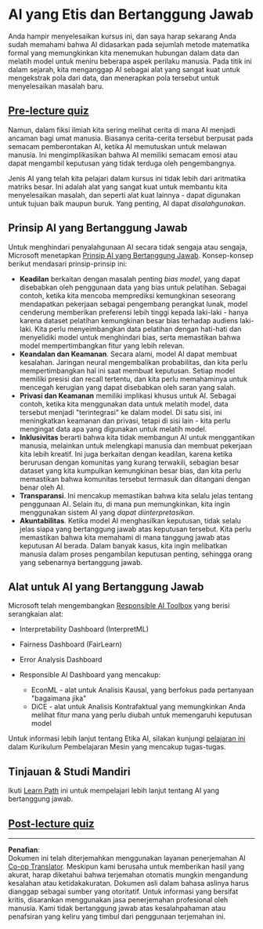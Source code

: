 <!--
CO_OP_TRANSLATOR_METADATA:
{
  "original_hash": "437c988596e751072e41a5aad3fcc5d9",
  "translation_date": "2025-08-29T12:31:52+00:00",
  "source_file": "lessons/7-Ethics/README.md",
  "language_code": "id"
}
-->
# AI yang Etis dan Bertanggung Jawab

Anda hampir menyelesaikan kursus ini, dan saya harap sekarang Anda sudah memahami bahwa AI didasarkan pada sejumlah metode matematika formal yang memungkinkan kita menemukan hubungan dalam data dan melatih model untuk meniru beberapa aspek perilaku manusia. Pada titik ini dalam sejarah, kita menganggap AI sebagai alat yang sangat kuat untuk mengekstrak pola dari data, dan menerapkan pola tersebut untuk menyelesaikan masalah baru.

## [Pre-lecture quiz](https://white-water-09ec41f0f.azurestaticapps.net/quiz/5/)

Namun, dalam fiksi ilmiah kita sering melihat cerita di mana AI menjadi ancaman bagi umat manusia. Biasanya cerita-cerita tersebut berpusat pada semacam pemberontakan AI, ketika AI memutuskan untuk melawan manusia. Ini mengimplikasikan bahwa AI memiliki semacam emosi atau dapat mengambil keputusan yang tidak terduga oleh pengembangnya.

Jenis AI yang telah kita pelajari dalam kursus ini tidak lebih dari aritmatika matriks besar. Ini adalah alat yang sangat kuat untuk membantu kita menyelesaikan masalah, dan seperti alat kuat lainnya - dapat digunakan untuk tujuan baik maupun buruk. Yang penting, AI dapat *disalahgunakan*.

## Prinsip AI yang Bertanggung Jawab

Untuk menghindari penyalahgunaan AI secara tidak sengaja atau sengaja, Microsoft menetapkan [Prinsip AI yang Bertanggung Jawab](https://www.microsoft.com/ai/responsible-ai?WT.mc_id=academic-77998-cacaste). Konsep-konsep berikut mendasari prinsip-prinsip ini:

* **Keadilan** berkaitan dengan masalah penting *bias model*, yang dapat disebabkan oleh penggunaan data yang bias untuk pelatihan. Sebagai contoh, ketika kita mencoba memprediksi kemungkinan seseorang mendapatkan pekerjaan sebagai pengembang perangkat lunak, model cenderung memberikan preferensi lebih tinggi kepada laki-laki - hanya karena dataset pelatihan kemungkinan besar bias terhadap audiens laki-laki. Kita perlu menyeimbangkan data pelatihan dengan hati-hati dan menyelidiki model untuk menghindari bias, serta memastikan bahwa model mempertimbangkan fitur yang lebih relevan.
* **Keandalan dan Keamanan**. Secara alami, model AI dapat membuat kesalahan. Jaringan neural mengembalikan probabilitas, dan kita perlu mempertimbangkan hal ini saat membuat keputusan. Setiap model memiliki presisi dan recall tertentu, dan kita perlu memahaminya untuk mencegah kerugian yang dapat disebabkan oleh saran yang salah.
* **Privasi dan Keamanan** memiliki implikasi khusus untuk AI. Sebagai contoh, ketika kita menggunakan data untuk melatih model, data tersebut menjadi "terintegrasi" ke dalam model. Di satu sisi, ini meningkatkan keamanan dan privasi, tetapi di sisi lain - kita perlu mengingat data apa yang digunakan untuk melatih model.
* **Inklusivitas** berarti bahwa kita tidak membangun AI untuk menggantikan manusia, melainkan untuk melengkapi manusia dan membuat pekerjaan kita lebih kreatif. Ini juga berkaitan dengan keadilan, karena ketika berurusan dengan komunitas yang kurang terwakili, sebagian besar dataset yang kita kumpulkan kemungkinan besar bias, dan kita perlu memastikan bahwa komunitas tersebut termasuk dan ditangani dengan benar oleh AI.
* **Transparansi**. Ini mencakup memastikan bahwa kita selalu jelas tentang penggunaan AI. Selain itu, di mana pun memungkinkan, kita ingin menggunakan sistem AI yang *dapat diinterpretasikan*.
* **Akuntabilitas**. Ketika model AI menghasilkan keputusan, tidak selalu jelas siapa yang bertanggung jawab atas keputusan tersebut. Kita perlu memastikan bahwa kita memahami di mana tanggung jawab atas keputusan AI berada. Dalam banyak kasus, kita ingin melibatkan manusia dalam proses pengambilan keputusan penting, sehingga orang yang sebenarnya bertanggung jawab.

## Alat untuk AI yang Bertanggung Jawab

Microsoft telah mengembangkan [Responsible AI Toolbox](https://github.com/microsoft/responsible-ai-toolbox) yang berisi serangkaian alat:

* Interpretability Dashboard (InterpretML)
* Fairness Dashboard (FairLearn)
* Error Analysis Dashboard
* Responsible AI Dashboard yang mencakup:

   - EconML - alat untuk Analisis Kausal, yang berfokus pada pertanyaan "bagaimana jika"
   - DiCE - alat untuk Analisis Kontrafaktual yang memungkinkan Anda melihat fitur mana yang perlu diubah untuk memengaruhi keputusan model

Untuk informasi lebih lanjut tentang Etika AI, silakan kunjungi [pelajaran ini](https://github.com/microsoft/ML-For-Beginners/tree/main/1-Introduction/3-fairness?WT.mc_id=academic-77998-cacaste) dalam Kurikulum Pembelajaran Mesin yang mencakup tugas-tugas.

## Tinjauan & Studi Mandiri

Ikuti [Learn Path](https://docs.microsoft.com/learn/modules/responsible-ai-principles/?WT.mc_id=academic-77998-cacaste) ini untuk mempelajari lebih lanjut tentang AI yang bertanggung jawab.

## [Post-lecture quiz](https://white-water-09ec41f0f.azurestaticapps.net/quiz/6/)

---

**Penafian**:  
Dokumen ini telah diterjemahkan menggunakan layanan penerjemahan AI [Co-op Translator](https://github.com/Azure/co-op-translator). Meskipun kami berusaha untuk memberikan hasil yang akurat, harap diketahui bahwa terjemahan otomatis mungkin mengandung kesalahan atau ketidakakuratan. Dokumen asli dalam bahasa aslinya harus dianggap sebagai sumber yang otoritatif. Untuk informasi yang bersifat kritis, disarankan menggunakan jasa penerjemahan profesional oleh manusia. Kami tidak bertanggung jawab atas kesalahpahaman atau penafsiran yang keliru yang timbul dari penggunaan terjemahan ini.